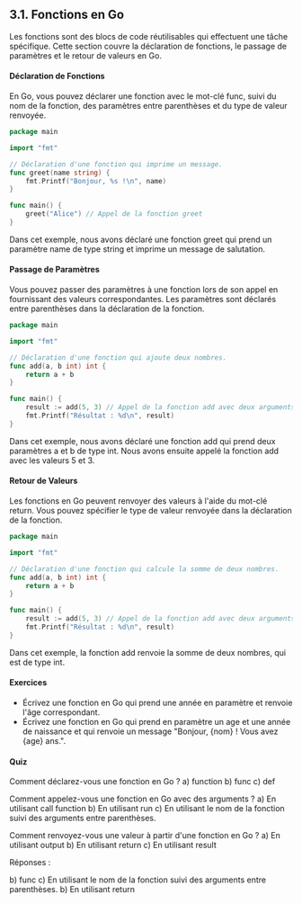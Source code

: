 ## 3.1. Fonctions en Go
Les fonctions sont des blocs de code réutilisables qui effectuent une tâche spécifique. Cette section couvre la déclaration de fonctions, le passage de paramètres et le retour de valeurs en Go.

#### Déclaration de Fonctions
En Go, vous pouvez déclarer une fonction avec le mot-clé func, suivi du nom de la fonction, des paramètres entre parenthèses et du type de valeur renvoyée.

```go
package main

import "fmt"

// Déclaration d'une fonction qui imprime un message.
func greet(name string) {
    fmt.Printf("Bonjour, %s !\n", name)
}

func main() {
    greet("Alice") // Appel de la fonction greet
}
```

Dans cet exemple, nous avons déclaré une fonction greet qui prend un paramètre name de type string et imprime un message de salutation.

#### Passage de Paramètres
Vous pouvez passer des paramètres à une fonction lors de son appel en fournissant des valeurs correspondantes. Les paramètres sont déclarés entre parenthèses dans la déclaration de la fonction.

```go
package main

import "fmt"

// Déclaration d'une fonction qui ajoute deux nombres.
func add(a, b int) int {
    return a + b
}

func main() {
    result := add(5, 3) // Appel de la fonction add avec deux arguments.
    fmt.Printf("Résultat : %d\n", result)
}
```

Dans cet exemple, nous avons déclaré une fonction add qui prend deux paramètres a et b de type int. Nous avons ensuite appelé la fonction add avec les valeurs 5 et 3.

#### Retour de Valeurs
Les fonctions en Go peuvent renvoyer des valeurs à l'aide du mot-clé return. Vous pouvez spécifier le type de valeur renvoyée dans la déclaration de la fonction.

```go
package main

import "fmt"

// Déclaration d'une fonction qui calcule la somme de deux nombres.
func add(a, b int) int {
    return a + b
}

func main() {
    result := add(5, 3) // Appel de la fonction add avec deux arguments.
    fmt.Printf("Résultat : %d\n", result)
}
```

Dans cet exemple, la fonction add renvoie la somme de deux nombres, qui est de type int.

#### Exercices

- Écrivez une fonction en Go qui prend une année en paramètre et renvoie l'âge correspondant.
- Écrivez une fonction en Go qui prend en paramètre un age et une année de naissance et qui renvoie un message "Bonjour, {nom} ! Vous avez {age} ans.".

#### Quiz
Comment déclarez-vous une fonction en Go ?
a) function
b) func
c) def

Comment appelez-vous une fonction en Go avec des arguments ?
a) En utilisant call function
b) En utilisant run
c) En utilisant le nom de la fonction suivi des arguments entre parenthèses.

Comment renvoyez-vous une valeur à partir d'une fonction en Go ?
a) En utilisant output
b) En utilisant return
c) En utilisant result

Réponses :

b) func
c) En utilisant le nom de la fonction suivi des arguments entre parenthèses.
b) En utilisant return
